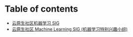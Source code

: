 # Table of contents

* [云原生社区机器学习 SIG](README.md)
* [云原生社区 Machine Learning SIG \(机器学习特别兴趣小组\)](proposal.md)


